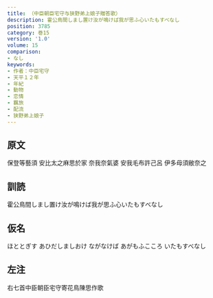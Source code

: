 ```yaml
---
title: （中臣朝臣宅守与狭野弟上娘子贈答歌）
description: 霍公鳥間しまし置け汝が鳴けば我が思ふ心いたもすべなし
position: 3785
category: 巻15
version: '1.0'
volume: 15
comparison:
- なし
keywords:
- 作者：中臣宅守
- 天平１２年
- 年紀
- 動物
- 恋情
- 羈旅
- 配流
- 狭野弟上娘子
---
```


## 原文

保登等藝須 安比太之麻思於家 奈我奈氣婆 安我毛布許己呂 伊多母須敝奈之

## 訓読

霍公鳥間しまし置け汝が鳴けば我が思ふ心いたもすべなし

## 仮名

ほととぎす あひだしましおけ ながなけば あがもふこころ いたもすべなし

## 左注

右七首中臣朝臣宅守寄花鳥陳思作歌
